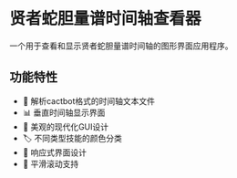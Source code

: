# 贤者蛇胆量谱时间轴查看器

一个用于查看和显示贤者蛇胆量谱时间轴的图形界面应用程序。

## 功能特性

- 🎯 解析cactbot格式的时间轴文本文件
- 📊 垂直时间轴显示界面
- 🎨 美观的现代化GUI设计
- 🏷️ 不同类型技能的颜色分类
- 📱 响应式界面设计
- 🔄 平滑滚动支持

